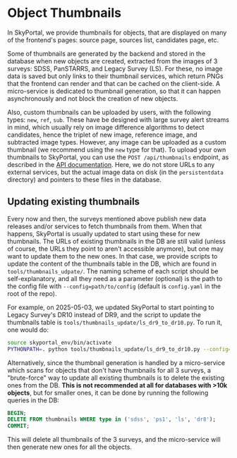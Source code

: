 # Object Thumbnails

In SkyPortal, we provide thumbnails for objects, that are displayed on many of the frontend's pages: source page, sources list, candidates page, etc.

Some of thumbnails are generated by the backend and stored in the database when new objects are created, extracted from the images of 3 surveys: SDSS, PanSTARRS, and Legacy Survey (LS). For these, no image data is saved but only links to their thumbnail services, which return PNGs that the frontend can render and that can be cached on the client-side. A micro-service is dedicated to thumbnail generation, so that it can happen asynchronously and not block the creation of new objects.

Also, custom thumbnails can be uploaded by users, with the following types: `new`, `ref`, `sub`. These have be designed with large survey alert streams in mind, which usually rely on image difference algorithms to detect candidates, hence the triplet of new image, reference image, and subtracted image types. However, any image can be uploaded as a custom thumbnail (we recommend using the `new` type for that). To upload your own thumbnails to SkyPortal, you can use the `POST /api/thumbnails` endpoint, as described in the [API documentation](api.html#tag/thumbnails/POST/api/thumbnail). Here, we do not store URLs to any external services, but the actual image data on disk (in the `persistentdata` directory) and pointers to these files in the database.

## Updating existing thumbnails

Every now and then, the surveys mentioned above publish new data releases and/or services to fetch thumbnails from them. When that happens, SkyPortal is usually updated to start using these for new thumbnails. The URLs of existing thumbnails in the DB are still valid (unless of course, the URLs they point to aren't accessible anymore), but one may want to update them to the new ones. In that case, we provide scripts to update the content of the thumbnails table in the DB, which are found in `tools/thumbnails_udpate/`. The naming scheme of each script should be self-explanatory, and all they need as a parameter (optional) is the path to the config file with `--config=path/to/config` (default is `config.yaml` in the root of the repo).

For example, on 2025-05-03, we updated SkyPortal to start pointing to Legacy Survey's DR10 instead of DR9, and the script to update the thumbnails table is `tools/thumbnails_update/ls_dr9_to_dr10.py`. To run it, one would do:

```bash
source skyportal_env/bin/activate
PYTHONPATH=. python tools/thumbnails_update/ls_dr9_to_dr10.py --config=config.yaml
```

Alternatively, since the thumbnail generation is handled by a micro-service which scans for objects that don't have thumbnails for all 3 surveys, a "brute-force" way to update all existing thumbnails is to delete the existing ones from the DB. **This is not recommended at all for databases with >10k objects**, but for smaller ones, it can be done by running the following queries in the DB:

```sql
BEGIN;
DELETE FROM thumbnails WHERE type in ('sdss', 'ps1', 'ls', 'dr8');
COMMIT;
```

This will delete all thumbnails of the 3 surveys, and the micro-service will then generate new ones for all  the objects.
